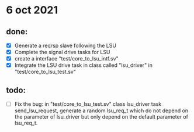 # 6 oct 2021
## done:
- [x] Generate a reqrsp slave following the LSU
- [x] Complete the signal drive tasks for LSU
- [x] create a interface "test/core_to_lsu_intf.sv"
- [x] Integrate the LSU drive task in class called "lsu_driver" in "test/core_to_lsu_test.sv"
## todo:
- [ ] Fix the bug: in "test/core_to_lsu_test.sv" class lsu_driver task send_lsu_request, generate a random lsu_req_t which do not depend on the parameter of lsu_driver but only depend on the default parameter of lsu_req_t. 
